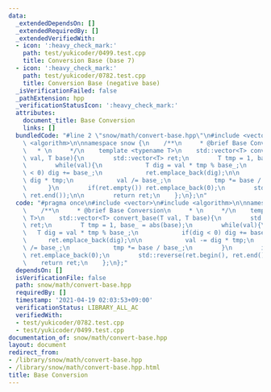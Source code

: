 ```yaml
---
data:
  _extendedDependsOn: []
  _extendedRequiredBy: []
  _extendedVerifiedWith:
  - icon: ':heavy_check_mark:'
    path: test/yukicoder/0499.test.cpp
    title: Conversion Base (base 7)
  - icon: ':heavy_check_mark:'
    path: test/yukicoder/0782.test.cpp
    title: Conversion Base (negative base)
  _isVerificationFailed: false
  _pathExtension: hpp
  _verificationStatusIcon: ':heavy_check_mark:'
  attributes:
    document_title: Base Conversion
    links: []
  bundledCode: "#line 2 \"snow/math/convert-base.hpp\"\n#include <vector>\n#include\
    \ <algorithm>\n\nnamespace snow {\n    /**\n     * @brief Base Conversion\n  \
    \   * \n     */\n    template <typename T>\n    std::vector<T> convert_base(T\
    \ val, T base){\n        std::vector<T> ret;\n        T tmp = 1, base_ = abs(base);\n\
    \        while(val){\n            T dig = val * tmp % base_;\n            if(dig\
    \ < 0) dig += base_;\n            ret.emplace_back(dig);\n\n            val -=\
    \ dig * tmp;\n            val /= base_;\n            tmp *= base / base_;\n  \
    \      }\n        if(ret.empty()) ret.emplace_back(0);\n        std::reverse(ret.begin(),\
    \ ret.end());\n\n        return ret;\n    };\n};\n"
  code: "#pragma once\n#include <vector>\n#include <algorithm>\n\nnamespace snow {\n\
    \    /**\n     * @brief Base Conversion\n     * \n     */\n    template <typename\
    \ T>\n    std::vector<T> convert_base(T val, T base){\n        std::vector<T>\
    \ ret;\n        T tmp = 1, base_ = abs(base);\n        while(val){\n         \
    \   T dig = val * tmp % base_;\n            if(dig < 0) dig += base_;\n      \
    \      ret.emplace_back(dig);\n\n            val -= dig * tmp;\n            val\
    \ /= base_;\n            tmp *= base / base_;\n        }\n        if(ret.empty())\
    \ ret.emplace_back(0);\n        std::reverse(ret.begin(), ret.end());\n\n    \
    \    return ret;\n    };\n};"
  dependsOn: []
  isVerificationFile: false
  path: snow/math/convert-base.hpp
  requiredBy: []
  timestamp: '2021-04-19 02:03:53+09:00'
  verificationStatus: LIBRARY_ALL_AC
  verifiedWith:
  - test/yukicoder/0782.test.cpp
  - test/yukicoder/0499.test.cpp
documentation_of: snow/math/convert-base.hpp
layout: document
redirect_from:
- /library/snow/math/convert-base.hpp
- /library/snow/math/convert-base.hpp.html
title: Base Conversion
---
```

